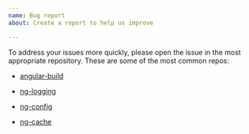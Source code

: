 ```yaml
---
name: Bug report
about: Create a report to help us improve

---
```


To address your issues more quickly, please open the issue in the most appropriate repository. These are some of the most common repos:
- [angular-build](https://github.com/BizAppFramework/angular-build)

- [ng-logging](https://github.com/BizAppFramework/ng-logging)

- [ng-config](https://github.com/BizAppFramework/ng-config)

- [ng-cache](https://github.com/BizAppFramework/ng-cache)
